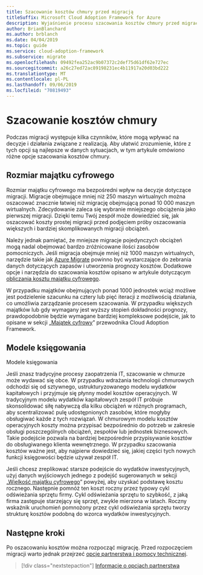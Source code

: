 ```yaml
---
title: Szacowanie kosztów chmury przed migracją
titleSuffix: Microsoft Cloud Adoption Framework for Azure
description: Wyjaśnienie procesu szacowania kosztów chmury przed migracją.
author: BrianBlanchard
ms.author: brblanch
ms.date: 04/04/2019
ms.topic: guide
ms.service: cloud-adoption-framework
ms.subservice: migrate
ms.openlocfilehash: 09492fea252ac9b07372c2def75d61df62e727ec
ms.sourcegitcommit: a26c27ed72ac89198231ec4b11917a20d03bd222
ms.translationtype: MT
ms.contentlocale: pl-PL
ms.lasthandoff: 09/06/2019
ms.locfileid: "70819493"
---
```

# <a name="estimate-cloud-costs"></a>Szacowanie kosztów chmury

Podczas migracji występuje kilka czynników, które mogą wpływać na decyzje i działania związane z realizacją. Aby ułatwić zrozumienie, które z tych opcji są najlepsze w danych sytuacjach, w tym artykule omówiono różne opcje szacowania kosztów chmury.

## <a name="digital-estate-size"></a>Rozmiar majątku cyfrowego

Rozmiar majątku cyfrowego ma bezpośredni wpływ na decyzje dotyczące migracji. Migracje obejmujące mniej niż 250 maszyn wirtualnych można oszacować znacznie łatwiej niż migrację obejmującą ponad 10 000 maszyn wirtualnych. Zdecydowanie zaleca się wybranie mniejszego obciążenia jako pierwszej migracji. Dzięki temu Twój zespół może dowiedzieć się, jak oszacować koszty prostej migracji przed podjęciem próby oszacowania większych i bardziej skomplikowanych migracji obciążeń.

Należy jednak pamiętać, że mniejsze migracje pojedynczych obciążeń mogą nadal obejmować bardzo zróżnicowane ilości zasobów pomocniczych. Jeśli migracja obejmuje mniej niż 1000 maszyn wirtualnych, narzędzie takie jak [Azure Migrate](/azure/migrate/migrate-overview) powinno być wystarczające do zebrania danych dotyczących zapasów i utworzenia prognozy kosztów. Dodatkowe opcje i narzędzia do szacowania kosztów opisano w artykule dotyczącym [obliczania kosztu majątku cyfrowego](../../../digital-estate/calculate.md).

W przypadku majątków obejmujących ponad 1000 jednostek wciąż możliwe jest podzielenie szacunku na cztery lub pięć iteracji z możliwością działania, co umożliwia zarządzanie procesem szacowania. W przypadku większych majątków lub gdy wymagany jest wyższy stopień dokładności prognozy, prawdopodobnie będzie wymagane bardziej kompleksowe podejście, jak to opisane w sekcji „[Majątek cyfrowy](../../../digital-estate/index.md)” przewodnika Cloud Adoption Framework.

## <a name="accounting-models"></a>Modele księgowania

Modele księgowania

Jeśli znasz tradycyjne procesy zaopatrzenia IT, szacowanie w chmurze może wydawać się obce. W przypadku wdrażania technologii chmurowych odchodzi się od sztywnego, ustrukturyzowanego modelu wydatków kapitałowych i przyjmuje się płynny model kosztów operacyjnych. W tradycyjnym modelu wydatków kapitałowych zespół IT próbuje skonsolidować siłę nabywczą dla kilku obciążeń w różnych programach, aby scentralizować pulę udostępnionych zasobów, które mogłyby obsługiwać każde z tych rozwiązań. W chmurowym modelu kosztów operacyjnych koszty można przypisać bezpośrednio do potrzeb w zakresie obsługi poszczególnych obciążeń, zespołów lub jednostek biznesowych. Takie podejście pozwala na bardziej bezpośrednie przypisywanie kosztów do obsługiwanego klienta wewnętrznego. W przypadku szacowania kosztów ważne jest, aby najpierw dowiedzieć się, jakiej części tych nowych funkcji księgowości będzie używał zespół IT.

Jeśli chcesz zreplikować starsze podejście do wydatków inwestycyjnych, użyj danych wyjściowych jednego z podejść sugerowanych w sekcji „[Wielkość majątku cyfrowego](#digital-estate-size)” powyżej, aby uzyskać podstawę kosztu rocznego. Następnie pomnóż ten koszt roczny przez typowy cykl odświeżania sprzętu firmy. Cykl odświeżania sprzętu to szybkość, z jaką firma zastępuje starzejący się sprzęt, zwykle mierzona w latach. Roczny wskaźnik uruchomień pomnożony przez cykl odświeżania sprzętu tworzy strukturę kosztów podobną do wzorca wydatków inwestycyjnych.

## <a name="next-steps"></a>Następne kroki

Po oszacowaniu kosztów można rozpocząć migrację. Przed rozpoczęciem migracji warto jednak przejrzeć [opcje partnerstwa i pomocy technicznej](./partnership-options.md).

> [!div class="nextstepaction"]
> [Informacje o opcjach partnerstwa](./partnership-options.md)
